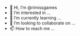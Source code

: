 - 👋 Hi, I’m @rimissgames
- 👀 I’m interested in ...
- 🌱 I’m currently learning ...
- 💞️ I’m looking to collaborate on ...
- 📫 How to reach me ...

<!---
rimissgames/rimissgames is a ✨ special ✨ repository because its `README.md` (this file) appears on your GitHub profile.
You can click the Preview link to take a look at your changes.
--->
